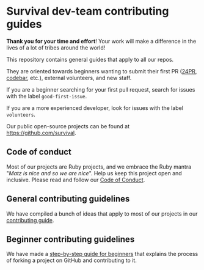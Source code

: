 # Survival dev-team contributing guides


**Thank you for your time and effort**! Your work will make a difference in the lives of a lot of tribes around the world!

This repository contains general guides that apply to all our repos.

They are oriented towards beginners wanting to submit their first PR ([24PR](https://24pullrequests.com), [codebar](https://www.codebar.io/), etc.), external volunteers, and new staff.

If you are a beginner searching for your first pull request, search for issues with the label `good-first-issue`.

If you are a more experienced developer, look for issues with the label `volunteers`.

Our public open-source projects can be found at <https://github.com/survival>.


## Code of conduct

Most of our projects are Ruby projects, and we embrace the Ruby mantra "*Matz is nice and so we are nice*". Help us keep this project open and inclusive. Please read and follow our [Code of Conduct](https://github.com/survival/contributing-guides/code-of-conduct.md).


## General contributing guidelines

We have compiled a bunch of ideas that apply to most of our projects in our [contributing guide](https://github.com/survival/contributing-guides/contributing.md).


## Beginner contributing guidelines

We have made a [step-by-step guide for beginners](https://github.com/survival/contributing-guides/beginner-guides.md) that explains the process of forking a project on GitHub and contributing to it.
